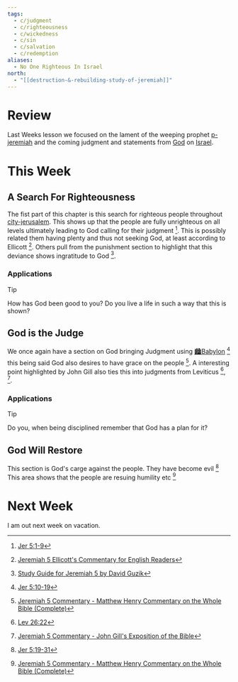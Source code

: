 ```yaml
---
tags:
  - c/judgment
  - c/righteousness
  - c/wickedness
  - c/sin
  - c/salvation
  - c/redemption
aliases:
  - No One Righteous In Israel
north:
  - "[[destruction-&-rebuilding-study-of-jeremiah]]"
---
```

# Review
Last Weeks lesson we focused on the lament of the weeping prophet [p-jeremiah](../p-jeremiah.md) and the coming judgment and statements from [God](God.md) on [Israel](../p-nation-of-israel.md).

# This Week
[^enduring-word]: [Enduring Word Bible Commentary Jeremiah Chapter 5](https://enduringword.com/bible-commentary/jeremiah-5/)
[^matthew-henry]: [Jeremiah 5 Commentary - Matthew Henry Commentary on the Whole Bible (Complete)](https://www.biblestudytools.com/commentaries/matthew-henry-complete/jeremiah/5.html)
[^david-guzik]: [Study Guide for Jeremiah 5 by David Guzik](https://www.blueletterbible.org/comm/guzik_david/study-guide/jeremiah/jeremiah-5.cfm)
[^john-gill]: [Jeremiah 5 Commentary - John Gill's Exposition of the Bible](https://www.biblestudytools.com/commentaries/gills-exposition-of-the-bible/jeremiah-5/)
[^ellicott]: [Jeremiah 5 Ellicott's Commentary for English Readers](https://biblehub.com/commentaries/ellicott/jeremiah/5.htm)
[^matthew-pool]: [Jeremiah 5 Matthew Poole's Commentary](https://biblehub.com/commentaries/poole/jeremiah/5.htm)
[^garner-howes]: [Jeremiah 5 - Garner-Howes Baptist Commentary - Bible Commentaries - StudyLight.org](https://www.studylight.org/commentaries/eng/ghb/jeremiah-5.html)
[^m1]: [Jer 5:1-9](Jer%205.md)
[^m3]: [Jer 5:10-19](Jer%205.md)
[^m6]: [Jer 5:19-31](Jer%205.md)
[^b1]: [Lev 26:22](Lev%2026.md)

## A Search For Righteousness
The fist part of this chapter is this search for righteous people throughout [city-jerusalem](../city-jerusalem.md). This shows up that the people are fully unrighteous on all levels ultimately leading to God calling for their judgment [^m1]. This is possibly related them having plenty and thus not seeking God, at least according to Ellicott [^ellicott]. Others pull from the punishment section to highlight that this deviance shows ingratitude to God [^david-guzik].

### Applications

> [!TIP]
> How has God been good to you?
>     Do you live a life in such a way that this is shown?


## God is the Judge
We once again have a section on God bringing Judgment using [🏙️Babylon](%F0%9F%8F%99%EF%B8%8FBabylon.md) [^m3] this being said God also desires to have grace on the people [^matthew-henry]. A interesting point highlighted by John Gill also ties this into judgments from Leviticus [^b1], [^john-gill].

### Applications
>[!TIP]
>Do you, when being disciplined remember that God has a plan for it?


## God Will Restore
This section is God's carge against the people. They have become evil [^m6] This area shows that the people are resuing humility etc [^matthew-henry]
# Next Week
I am out next week on vacation.